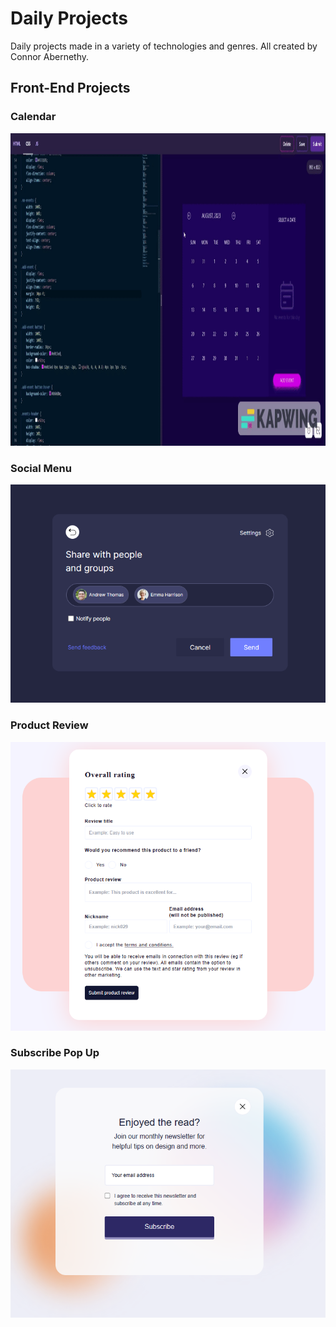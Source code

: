 # Daily Projects
Daily projects made in a variety of technologies and genres. All created by Connor Abernethy.

## Front-End Projects

### Calendar
<img src="./public/CalendarDemo.gif" width="1080" height="500" />

### Social Menu
![img](./public/SocialMenu.PNG)

### Product Review
![img](./public/ProductReview.PNG)

### Subscribe Pop Up
![img](./public/SubscribePopUp.PNG)
